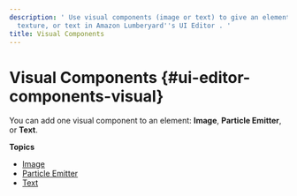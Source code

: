 ```yaml
---
description: ' Use visual components (image or text) to give an element color and
  texture, or text in Amazon Lumberyard''s UI Editor . '
title: Visual Components
---
```

# Visual Components {#ui-editor-components-visual}

You can add one visual component to an element: **Image**, **Particle Emitter**, or **Text**\.

**Topics**
+ [Image](/docs/userguide/ui/editor/components-image.md)
+ [Particle Emitter](/docs/userguide/ui/editor/components-visual-particle-emitter.md)
+ [Text](/docs/userguide/ui/editor/components-text.md)